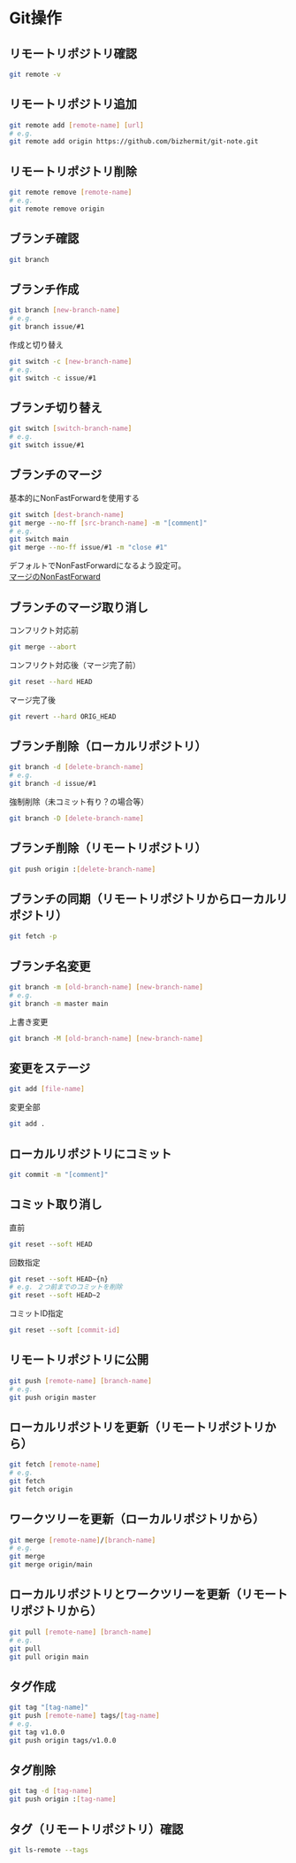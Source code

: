 # Git操作

## リモートリポジトリ確認

```bash
git remote -v
```

## リモートリポジトリ追加

```bash
git remote add [remote-name] [url]
# e.g.
git remote add origin https://github.com/bizhermit/git-note.git
```

## リモートリポジトリ削除

```bash
git remote remove [remote-name]
# e.g.
git remote remove origin
```

## ブランチ確認

```bash
git branch
```

## ブランチ作成

```bash
git branch [new-branch-name]
# e.g.
git branch issue/#1
```

作成と切り替え

```bash
git switch -c [new-branch-name]
# e.g.
git switch -c issue/#1
```

## ブランチ切り替え

```bash
git switch [switch-branch-name]
# e.g.
git switch issue/#1
```

## ブランチのマージ

基本的にNonFastForwardを使用する
```bash
git switch [dest-branch-name]
git merge --no-ff [src-branch-name] -m "[comment]"
# e.g.
git switch main
git merge --no-ff issue/#1 -m "close #1"
```

デフォルトでNonFastForwardになるよう設定可。  
[マージのNonFastForward](settings.md/#マージのnonfastforward)

## ブランチのマージ取り消し

コンフリクト対応前
```bash
git merge --abort
```

コンフリクト対応後（マージ完了前）
```bash
git reset --hard HEAD
```

マージ完了後
```bash
git revert --hard ORIG_HEAD
```

## ブランチ削除（ローカルリポジトリ）

```bash
git branch -d [delete-branch-name]
# e.g.
git branch -d issue/#1
```

強制削除（未コミット有り？の場合等）
```bash
git branch -D [delete-branch-name]
```
## ブランチ削除（リモートリポジトリ）

```bash
git push origin :[delete-branch-name]
```

## ブランチの同期（リモートリポジトリからローカルリポジトリ）

```bash
git fetch -p
```

## ブランチ名変更

```bash
git branch -m [old-branch-name] [new-branch-name]
# e.g.
git branch -m master main
```

上書き変更
```bash
git branch -M [old-branch-name] [new-branch-name]
```

## 変更をステージ

```bash
git add [file-name]
```

変更全部
```bash
git add .
```

## ローカルリポジトリにコミット

```bash
git commit -m "[comment]"
```

## コミット取り消し

直前
```bash
git reset --soft HEAD
```

回数指定
```bash
git reset --soft HEAD~{n}
# e.g. ２つ前までのコミットを削除
git reset --soft HEAD~2
```

コミットID指定
```bash
git reset --soft [commit-id]
```

## リモートリポジトリに公開

```bash
git push [remote-name] [branch-name]
# e.g.
git push origin master
```

## ローカルリポジトリを更新（リモートリポジトリから）

```bash
git fetch [remote-name]
# e.g.
git fetch
git fetch origin
```

## ワークツリーを更新（ローカルリポジトリから）

```bash
git merge [remote-name]/[branch-name]
# e.g.
git merge
git merge origin/main
```

## ローカルリポジトリとワークツリーを更新（リモートリポジトリから）

```bash
git pull [remote-name] [branch-name]
# e.g.
git pull
git pull origin main
```

## タグ作成

```bash
git tag "[tag-name]"
git push [remote-name] tags/[tag-name]
# e.g.
git tag v1.0.0
git push origin tags/v1.0.0
```

## タグ削除

```bash
git tag -d [tag-name]
git push origin :[tag-name]
```

## タグ（リモートリポジトリ）確認

```bash
git ls-remote --tags
```